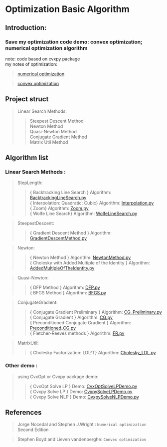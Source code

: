 # Optimization Basic Algorithm
## Introduction: 
### Save my optimization code demo: convex optimization; numerical optimization algorithm<br>

note: code based on cvxpy package<br>
my notes of optimization:<br>
> [numerical optimization](http://yangenneng.cn/tags/numerical-optimization/)<br>

> [convex optimization](http://yangenneng.cn/tags/convex-optimization/)<br>

## Project struct
> Linear Search Methods: 
>> Steepest Descent Method <br>
>> Newton Method<br> 
>> Quasi-Newton Method<br> 
>> Conjugate Gradient Method<br> 
>> Matrix Util Method<br> 

## Algorithm list
### Linear Search Methods :
> StepLength:
>> { Backtracking Line Search } Algorithm: [BacktrackingLineSearch.py](https://github.com/YEN-GitHub/Optimization_BasicAlgorithm/tree/master/LinearSearchMethods/StepSize/BacktrackingLineSearch.py) <br>
>> { Interpolation: Quadratic; Cubic} Algorithm: [Interpolation.py](https://github.com/YEN-GitHub/Optimization_BasicAlgorithm/tree/master/LinearSearchMethods/StepSize/Interpolation.py) <br>
>> { Zoom} Algorithm: [Zoom.py](https://github.com/YEN-GitHub/Optimization_BasicAlgorithm/tree/master/LinearSearchMethods/StepSize/Zoom.py) <br>
>> { Wolfe Line Search} Algorithm: [WolfeLineSearch.py](https://github.com/YEN-GitHub/Optimization_BasicAlgorithm/tree/master/LinearSearchMethods/StepSize/WolfeLineSearch.py) <br>

> SteepestDescent:
>> { Gradient Descent Method  } Algorithm: [GradientDescentMethod.py](https://github.com/YEN-GitHub/Optimization_BasicAlgorithm/tree/master/LinearSearchMethods/SteepestDescent/GradientDescentMethod.py) <br>

> Newton:
>> { Newton Method  } Algorithm: [NewtonMethod.py](https://github.com/YEN-GitHub/Optimization_BasicAlgorithm/tree/master/LinearSearchMethods/Newton/NewtonMethod.py) <br>
>> { Cholesky with Added Multiple of the Identity  } Algorithm: [AddedMultipleOfTheIdentity.py](https://github.com/YEN-GitHub/Optimization_BasicAlgorithm/tree/master/LinearSearchMethods/Newton/AddedMultipleOfTheIdentity.py) <br>

> Quasi-Newton:
>> { DFP Method  } Algorithm: [DFP.py](https://github.com/YEN-GitHub/Optimization_BasicAlgorithm/tree/master/LinearSearchMethods/Quasi-Newton/DFP.py) <br>
>> { BFGS Method  } Algorithm: [BFGS.py](https://github.com/YEN-GitHub/Optimization_BasicAlgorithm/tree/master/LinearSearchMethods/Quasi-Newton/BFGS.py) <br>

> ConjugateGradient:
>> { Conjugate Gradient Preliminary  } Algorithm: [CG_Preliminary.py](https://github.com/YEN-GitHub/Optimization_BasicAlgorithm/tree/master/LinearSearchMethods/ConjugateGradient/CG_Preliminary.py) <br>
>> { Conjugate Gradient  } Algorithm: [CG.py](https://github.com/YEN-GitHub/Optimization_BasicAlgorithm/tree/master/LinearSearchMethods/ConjugateGradient/CG.py) <br>
>> { Preconditioned Conjugate Gradient  } Algorithm: [Preconditioned_CG.py](https://github.com/YEN-GitHub/Optimization_BasicAlgorithm/tree/master/LinearSearchMethods/ConjugateGradient/Preconditioned_CG.py) <br>
>> { Fletcher-Reeves methods  } Algorithm: [FR.py](https://github.com/YEN-GitHub/Optimization_BasicAlgorithm/tree/master/LinearSearchMethods/ConjugateGradient/FR.py) <br>

> MatrixUtil:
>> { Cholesky Factorization: LDL^T} Algorithm: [Cholesky_LDL.py](https://github.com/YEN-GitHub/Optimization_BasicAlgorithm/tree/master/LinearSearchMethods/MatrixUtil/Cholesky_LDL.py) <br>

### Other demo :
> using CvxOpt or Cvxpy package demo:
>> { CvxOpt Solve LP } Demo: [CvxOptSolveLPDemo.py](https://github.com/YEN-GitHub/Optimization_BasicAlgorithm/tree/master/otherDemo/CvxOptSolveLPDemo.py) <br>
>> { Cvxpy Solve LP } Demo: [CvxpySolveLPDemo.py](https://github.com/YEN-GitHub/Optimization_BasicAlgorithm/tree/master/otherDemo/CvxpySolveLPDemo.py) <br>
>> { Cvxpy Solve NLP } Demo: [CvxpySolveNLPDemo.py](https://github.com/YEN-GitHub/Optimization_BasicAlgorithm/tree/master/otherDemo/CvxpySolveNLPDemo.py) <br>

## References
> Jorge Nocedal and Stephen J.Wright : `Numerical optimization`  Second Edition

> Stephen Boyd and Lieven vandenberghe: `Convex optimization` <br>

